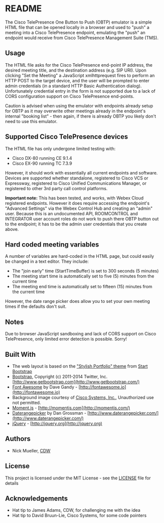 # README

The Cisco TelePresence One Button to Push (OBTP) emulator is a simple HTML file that can be opened locally in a browser and used to "push" a meeting into a Cisco TelePresence endpoint, emulating the "push" an endpoint would receive from Cisco TelePresence Management Suite (TMS).

## Usage

The HTML file asks for the Cisco TelePresence end-point IP address, the desired meeting title, and the destination address (e.g. SIP URI).  Upon clicking "Set the Meeting" a JavaScript xmlhttprequest fires to perform an HTTP POST to the target device, and the user will be prompted to enter admin credentials (in a standard HTTP Basic Authentication dialog).  Unfortunately credential entry in the form is not supported due to a lack of CORS configuration support on Cisco TelePresence end-points.

Caution is advised when using the emulator with endpoints already setup for OBTP as it may overwrite other meetings already in the endpoint's internal "booking list" - then again, if there is already OBTP you likely don't need to use this emulator.

## Supported Cisco TelePresence devices

The HTML file has only undergone limited testing with:

* Cisco DX-80 running CE 9.1.4
* Cisco EX-90 running TC 7.3.9

However, it should work with essentially all current endpoints and software.  Devices are supported whether standalone, registered to Cisco VCS or Expressway, registered to Cisco Unified Communications Manager, or registered to other 3rd party call control platforms.

**Important note:** This has been tested, and works, with Webex Cloud registered endpoints. However it does require accessing the endpoint's "Advanced Settings" via the Webex Control Hub and creating an "admin" user. Because this is an undocumented API, ROOMCONTROL and INTEGRATOR user account roles do not work to push there OBTP button out to the endpoint; it has to be the admin user credentials that you create above.

## Hard coded meeting variables

A number of variables are hard-coded in the HTML page, but could easily be changed in a text editor.  They include:

* The "join early" time (StartTimeBuffer) is set to 300 seconds (5 minutes)
* The meeting start time is automatically set to five (5) minutes from the current time
* The meeting end time is automatically set to fifteen (15) minutes from the current time

However, the date range picker does allow you to set your own meeting times if the defaults don't suit.

## Notes

Due to browser JavaScript sandboxing and lack of CORS support on Cisco TelePresence, only limited error detection is possible.  Sorry!

## Built With

* The web layout is based on the ["Stylish Portfolio" theme](https://startbootstrap.com/template-overviews/stylish-portfolio/) from [Start Bootstrap](https://startbootstrap.com/)
* [Bootstrap](http://www.getbootstrap.com/), Copyright (c) 2011-2014 Twitter, Inc. [http://www.getbootstrap.com](http://www.getbootstrap.com/)
* [Font Awesome](http://fontawesome.io/) by Dave Gandy - [http://fontawesome.io](http://fontawesome.io)
* Background image courtesy of [Cisco Systems, Inc.](http://www.cisco.com), Unauthorized use not permitted.
* [Moment.js](http://momentjs.com) - [http://momentjs.com](http://momentjs.com/)
* [Daterangepicker](http://www.daterangepicker.com) by Dan Grossman - [http://www.daterangepicker.com/](http://www.daterangepicker.com/)
* [jQuery](http://jquery.org) - [http://jquery.org](http://jquery.org)

## Authors

* Nick Mueller, [CDW](http://www.cdw.com)

## License

This project is licensed under the MIT License - see the [LICENSE](LICENSE) file for details

## Acknowledgements

* Hat tip to James Adams, CDW, for challenging me with the idea
* Hat tip to David Bruun-Lie, Cisco Systems, for some code pointers
